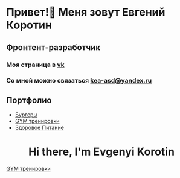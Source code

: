 # Привет!👋 Меня зовут Евгений Коротин
## Фронтент-разработчик
<!-- ### Моя страница в [YouTube](https://www.youtube.com/playlist?list=PLVAYb8Ud2PjoYMAIx7OTPTnXyNA7R9boc) -->
### Моя страница в [vk](https://vk.com/id248069872)
### Со мной можно связаться **kea-asd@yandex.ru**
## Портфолио
- [Бургеры](https://keaasd.github.io/Module01-Burger/menu.html)
- [GYM тренировки](https://keaasd.github.io/Module01-Gym/index.html)
- [Здоровое Питание](https://keaasd.github.io/module02-Shop/dist/)

<!-- website layout designer -->
<h1 align="center">Hi there, I'm Evgenyi Korotin </h1>
<a href="https://keaasd.github.io/Module01-Gym/" target="_blank">GYM тренировки</a>
<!-- - [GYM тренировки](https://keaasd.github.io/Module01-Gym/index.html) -->
<!--   https://habr.com/ru/post/649363/ -->
